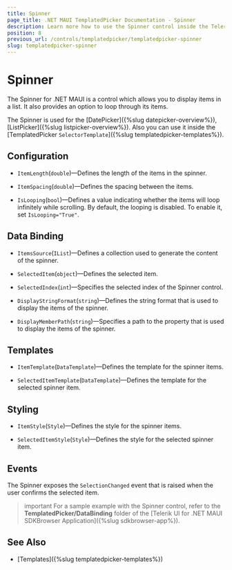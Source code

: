 ```yaml
---
title: Spinner
page_title: .NET MAUI TemplatedPicker Documentation - Spinner
description: Learn more how to use the Spinner control inside the Telerik UI for .NET MAUI TemplatedPicker control.
position: 8
previous_url: /controls/templatedpicker/templatedpicker-spinner
slug: templatedpicker-spinner
---
```


# Spinner

The Spinner for .NET MAUI is a control which allows you to display items in a list. It also provides an option to loop through its items.

The Spinner is used for the [DatePicker]({%slug datepicker-overview%}), [ListPicker]({%slug listpicker-overview%}). Also you can use it inside the [TemplatedPicker `SelectorTemplate`]({%slug templatedpicker-templates%}).

## Configuration

* `ItemLength`(`double`)&mdash;Defines the length of the items in the spinner.

* `ItemSpacing`(`double`)&mdash;Defines the spacing between the items.

* `IsLooping`(`bool`)&mdash;Defines a value indicating whether the items will loop infinitely while scrolling. By default, the looping is disabled. To enable it, set `IsLooping="True"`.

## Data Binding

* `ItemsSource`(`IList`)&mdash;Defines a collection used to generate the content of the spinner.

* `SelectedItem`(`object`)&mdash;Defines the selected item.

* `SelectedIndex`(`int`)&mdash;Specifies the selected index of the Spinner control.

* `DisplayStringFormat`(`string`)&mdash;Defines the string format that is used to display the items of the spinner.

* `DisplayMemberPath`(`string`)&mdash;Specifies a path to the property that is used to display the items of the spinner.

## Templates

* `ItemTemplate`(`DataTemplate`)&mdash;Defines the template for the spinner items.

* `SelectedItemTemplate`(`DataTemplate`)&mdash;Defines the template for the selected spinner item.

## Styling

* `ItemStyle`(`Style`)&mdash;Defines the style for the spinner items.

* `SelectedItemStyle`(`Style`)&mdash;Defines the style for the selected spinner item.

## Events

The Spinner exposes the `SelectionChanged` event that is raised when the user confirms the selected item.

>important For a sample example with the Spinner control, refer to the **TemplatedPicker/DataBinding** folder of the [Telerik UI for .NET MAUI SDKBrowser Application]({%slug sdkbrowser-app%}).

## See Also

- [Templates]({%slug templatedpicker-templates%})
